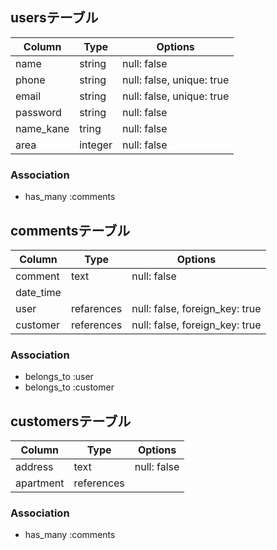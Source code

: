 ## usersテーブル

| Column    | Type       | Options                        |
| --------- | ---------- | ------------------------------ |
| name      | string     | null: false                    |
| phone     | string     | null: false, unique: true      |
| email     | string     | null: false, unique: true      |
| password  | string     | null: false                    |
| name_kane | tring      | null: false                    |
| area      | integer    | null: false                    |

### Association

- has_many :comments

## commentsテーブル

| Column    | Type       | Options                        |
| --------- | ---------- | ------------------------------ |
| comment   | text       | null: false                    |
| date_time |  |        |
| user      | refarences | null: false, foreign_key: true |
| customer  | references | null: false, foreign_key: true |

### Association

- belongs_to :user
- belongs_to :customer

## customersテーブル

| Column    | Type       | Options         |
| --------- | ---------- | --------------- |
| address   | text       | null: false     |
| apartment | references | |

### Association

- has_many :comments
